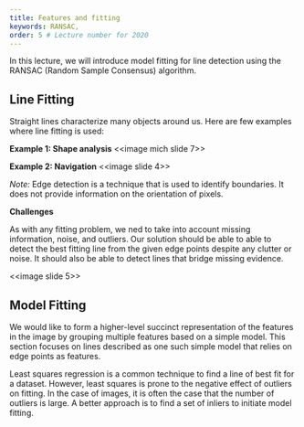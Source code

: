 ```yaml
---
title: Features and fitting
keywords: RANSAC,
order: 5 # Lecture number for 2020
---
```


In this lecture, we will introduce model fitting for line detection using the RANSAC (Random Sample Consensus) algorithm.

<a name='intro'></a>

## Line Fitting

Straight lines characterize many objects around us. Here are few examples where line fitting is used:

**Example 1: Shape analysis**
<<image mich slide 7>>

**Example 2: Navigation**
<<image slide 4>>

<!--- **Example 3: Computing vanishing points** -->

_Note:_ Edge detection is a technique that is used to identify boundaries. It does not provide information on the orientation of pixels.

**Challenges**

As with any fitting problem, we ned to take into account missing information, noise, and outliers. Our solution should be able to able to detect the best fitting line from the given edge points despite any clutter or noise. It should also be able to detect lines that bridge missing evidence.

<<image slide 5>>

## Model Fitting

We would like to form a higher-level succinct representation of the features in the image by grouping multiple features based on a simple model. This section focuses on lines described as one such simple model that relies on edge points as  features.

Least squares regression is a common technique to find a line of best fit for a dataset. However, least squares is prone to the negative effect of outliers on fitting. In the case of images, it is often the case that the number of outliers is large. A better approach is to find a set of inliers to initiate model fitting.


